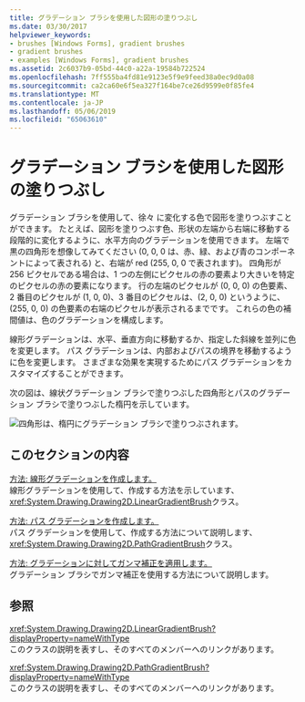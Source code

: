 ```yaml
---
title: グラデーション ブラシを使用した図形の塗りつぶし
ms.date: 03/30/2017
helpviewer_keywords:
- brushes [Windows Forms], gradient brushes
- gradient brushes
- examples [Windows Forms], gradient brushes
ms.assetid: 2c6037b9-05bd-44c0-a22a-19584b722524
ms.openlocfilehash: 7ff555ba4fd81e9123e5f9e9feed38a0ec9d0a08
ms.sourcegitcommit: ca2ca60e6f5ea327f164be7ce26d9599e0f85fe4
ms.translationtype: MT
ms.contentlocale: ja-JP
ms.lasthandoff: 05/06/2019
ms.locfileid: "65063610"
---
```

# <a name="using-a-gradient-brush-to-fill-shapes"></a>グラデーション ブラシを使用した図形の塗りつぶし
グラデーション ブラシを使用して、徐々 に変化する色で図形を塗りつぶすことができます。 たとえば、図形を塗りつぶす色、形状の左端から右端に移動する段階的に変化するように、水平方向のグラデーションを使用できます。 左端で黒の四角形を想像してみてください (0, 0, 0 は、赤、緑、および青のコンポーネントによって表される) と、右端が red (255, 0, 0 で表されます)。 四角形が 256 ピクセルである場合は、1 つの左側にピクセルの赤の要素より大きいを特定のピクセルの赤の要素になります。 行の左端のピクセルが (0, 0, 0) の色要素、2 番目のピクセルが (1, 0, 0)、3 番目のピクセルは、(2, 0, 0) というように、(255, 0, 0) の色要素の右端のピクセルが表示されるまでです。 これらの色の補間値は、色のグラデーションを構成します。  
  
 線形グラデーションは、水平、垂直方向に移動するか、指定した斜線を並列に色を変更します。 パス グラデーションは、内部およびパスの境界を移動するように色を変更します。 さまざまな効果を実現するためにパス グラデーションをカスタマイズすることができます。  
  
 次の図は、線状グラデーション ブラシで塗りつぶした四角形とパスのグラデーション ブラシで塗りつぶした楕円を示しています。  
  
 ![四角形は、楕円にグラデーション ブラシで塗りつぶされます。](./media/using-a-gradient-brush-to-fill-shapes/rectangle-ellipse-gradient-brush.png)  
  
## <a name="in-this-section"></a>このセクションの内容  
 [方法: 線形グラデーションを作成します。](how-to-create-a-linear-gradient.md)  
 線形グラデーションを使用して、作成する方法を示しています、<xref:System.Drawing.Drawing2D.LinearGradientBrush>クラス。  
  
 [方法: パス グラデーションを作成します。](how-to-create-a-path-gradient.md)  
 パス グラデーションを使用して、作成する方法について説明します、<xref:System.Drawing.Drawing2D.PathGradientBrush>クラス。  
  
 [方法: グラデーションに対してガンマ補正を適用します。](how-to-apply-gamma-correction-to-a-gradient.md)  
 グラデーション ブラシでガンマ補正を使用する方法について説明します。  
  
## <a name="reference"></a>参照  
 <xref:System.Drawing.Drawing2D.LinearGradientBrush?displayProperty=nameWithType>  
 このクラスの説明を表すし、そのすべてのメンバーへのリンクがあります。  
  
 <xref:System.Drawing.Drawing2D.PathGradientBrush?displayProperty=nameWithType>  
 このクラスの説明を表すし、そのすべてのメンバーへのリンクがあります。
